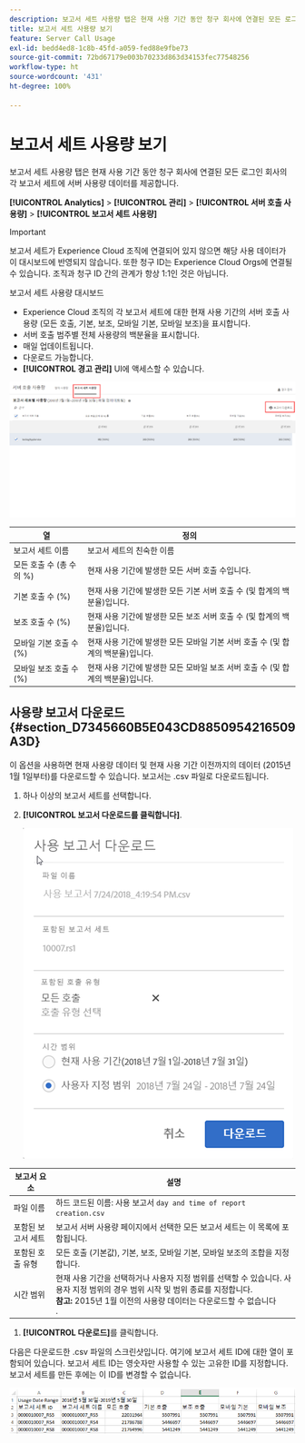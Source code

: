 ```yaml
---
description: 보고서 세트 사용량 탭은 현재 사용 기간 동안 청구 회사에 연결된 모든 로그인 회사의 각 보고서 세트에 서버 사용량 데이터를 제공합니다.
title: 보고서 세트 사용량 보기
feature: Server Call Usage
exl-id: bedd4ed8-1c8b-45fd-a059-fed88e9fbe73
source-git-commit: 72bd67179e003b70233d863d34153fec77548256
workflow-type: ht
source-wordcount: '431'
ht-degree: 100%

---
```


# 보고서 세트 사용량 보기

보고서 세트 사용량 탭은 현재 사용 기간 동안 청구 회사에 연결된 모든 로그인 회사의 각 보고서 세트에 서버 사용량 데이터를 제공합니다.

**[!UICONTROL Analytics]** > **[!UICONTROL 관리]** > **[!UICONTROL 서버 호출 사용량]** > **[!UICONTROL 보고서 세트 사용량]**

>[!IMPORTANT]
>
>보고서 세트가 Experience Cloud 조직에 연결되어 있지 않으면 해당 사용 데이터가 이 대시보드에 반영되지 않습니다. 또한 청구 ID는 Experience Cloud Orgs에 연결될 수 있습니다. 조직과 청구 ID 간의 관계가 항상 1:1인 것은 아닙니다.

보고서 세트 사용량 대시보드

* Experience Cloud 조직의 각 보고서 세트에 대한 현재 사용 기간의 서버 호출 사용량 (모든 호출, 기본, 보조, 모바일 기본, 모바일 보조)을 표시합니다.
* 서버 호출 범주별 전체 사용량의 백분율을 표시합니다.
* 매일 업데이트됩니다.
* 다운로드 가능합니다.
* **[!UICONTROL 경고 관리]** UI에 액세스할 수 있습니다.

![](assets/report-suite-usage.png)

| 열 | 정의 |
|--- |--- |
| 보고서 세트 이름 | 보고서 세트의 친숙한 이름 |
| 모든 호출 수 (총 수의 %) | 현재 사용 기간에 발생한 모든 서버 호출 수입니다. |
| 기본 호출 수 (%) | 현재 사용 기간에 발생한 모든 기본 서버 호출 수 (및 합계의 백분율)입니다. |
| 보조 호출 수 (%) | 현재 사용 기간에 발생한 모든 보조 서버 호출 수 (및 합계의 백분율)입니다. |
| 모바일 기본 호출 수 (%) | 현재 사용 기간에 발생한 모든 모바일 기본 서버 호출 수 (및 합계의 백분율)입니다. |
| 모바일 보조 호출 수 (%) | 현재 사용 기간에 발생한 모든 모바일 보조 서버 호출 수 (및 합계의 백분율)입니다. |


## 사용량 보고서 다운로드 {#section_D7345660B5E043CD8850954216509A3D}

이 옵션을 사용하면 현재 사용량 데이터 및 현재 사용 기간 이전까지의 데이터 (2015년 1월 1일부터)를 다운로드할 수 있습니다. 보고서는 .csv 파일로 다운로드됩니다.

1. 하나 이상의 보고서 세트를 선택합니다.
1. **[!UICONTROL 보고서 다운로드를 클릭합니다]**.

   ![](assets/download_report.png)

| 보고서 요소 | 설명 |
|--- |--- |
| 파일 이름 | 하드 코드된 이름: 사용 보고서 `day and time of report creation.csv` |
| 포함된 보고서 세트 | 보고서 서버 사용량 페이지에서 선택한 모든 보고서 세트는 이 목록에 포함됩니다. |
| 포함된 호출 유형 | 모든 호출 (기본값), 기본, 보조, 모바일 기본, 모바일 보조의 조합을 지정합니다. |
| 시간 범위 | 현재 사용 기간을 선택하거나 사용자 지정 범위를 선택할 수 있습니다.  사용자 지정 범위의 경우 범위 시작 및 범위 종료를 지정합니다. <br>**참고:** 2015년 1월 이전의 사용량 데이터는 다운로드할 수 없습니다 </br>. |

1. **[!UICONTROL 다운로드]**&#x200B;를 클릭합니다.

다음은 다운로드한 .csv 파일의 스크린샷입니다. 여기에 보고서 세트 ID에 대한 열이 포함되어 있습니다. 보고서 세트 ID는 영숫자만 사용할 수 있는 고유한 ID를 지정합니다. 보고서 세트를 만든 후에는 이 ID를 변경할 수 없습니다.

![](assets/download-usage.png)

